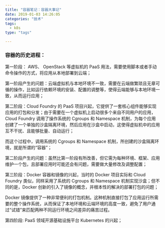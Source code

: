 ```yaml
---
title: "容器笔记：容器大事记"
date: 2019-01-03 14:26:05
categories: "技术" 
tags: 
  - k8s
type: "tags"

---
```


### 容器的历史进程：

第一阶段： AWS、 OpenStack 等虚拟机的 PaaS 用法，需要使用脚本或者手动命令操作的方式，将应用从本地部署到云端；

第一阶段产生的问题：云端虚拟机与本地环境不一致，需要在云端做繁琐且无章可循的操作，比如运行依赖环境的安装、配置的调整等，使得云端能够与本地环境一致，从而运行应用；

第二阶段：Cloud Foundry 的 PaaS 项目兴起，它提供了一套核心组件能够实现应用的打包和分发；由于需要在一个虚拟机上启动很多个来自不同用户的应用，Cloud Foundry 调用了操作系统的 Cgroups 和 Namespace 机制，为每个应用创建了一个单独的沙盒隔离环境，然后应用在沙盒中启动，这使得虚拟机中的应用互不干扰、且能够批量、自动运行；

而这个过程中，调用系统的 Cgroups 和 Namespace 机制，所创建的沙盒隔离环境，就是所谓的“容器”；


第二阶段产生的问题：虽然比第一阶段有所改善，但它需为每种环境、框架、应用维护一个包，且部署应用时可能还会有问题，需要做大量修改及调整配置；


第三阶段：Docker 容器和镜像的兴起，当时的 Docker 项目实际和 Cloud Foundry 类似，同样采用了系统的 Cgroups 和 Namespace 机制实现沙盒；但不同的是，Docker 创新的引入了镜像的概念，并根本性的解决的部署打包的问题；

Docker 镜像提供了一种非常便利的打包机制。这种机制直接打包了应用运行所需要的整个操作系统，从而保证了本地环境和云端环境的高度一致，避免了用户通过“试错”来匹配两种不同运行环境之间差异的痛苦过程。


第四阶段: PaaS 领域开源基础设施平台 Kubernetes 的兴起；

